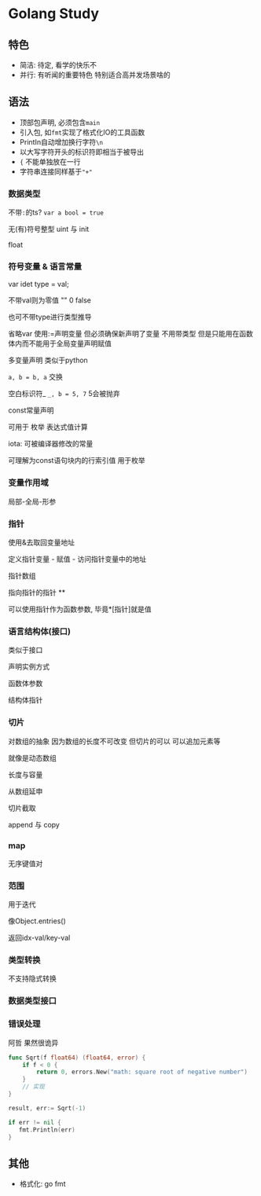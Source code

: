# Golang Study

## 特色

- 简洁: 待定, 看学的快乐不
- 并行: 有听闻的重要特色 特别适合高并发场景啥的

## 语法

- 顶部包声明, 必须包含`main`
- 引入包, 如`fmt`实现了格式化IO的工具函数
- PrintIn自动增加换行字符`\n`
- 以大写字符开头的标识符即相当于被导出
- `{` 不能单独放在一行
- 字符串连接同样基于`"+"`

### 数据类型

不带`:`的ts? `var a bool = true`

无(有)符号整型 uint 与 init

float

### 符号变量 & 语言常量

var idet type = val;

不带val则为零值 "" 0 false

也可不带type进行类型推导

省略var 使用:=声明变量 但必须确保新声明了变量 不用带类型
但是只能用在函数体内而不能用于全局变量声明赋值

多变量声明 类似于python

`a, b = b, a` 交换

空白标识符_ `_, b = 5, 7` 5会被抛弃

const常量声明

可用于 枚举 表达式值计算

iota: 可被编译器修改的常量

可理解为const语句块内的行索引值 用于枚举

### 变量作用域

局部-全局-形参

### 指针

使用&去取回变量地址

定义指针变量 - 赋值 - 访问指针变量中的地址

指针数组

指向指针的指针 **

可以使用指针作为函数参数, 毕竟*[指针]就是值

### 语言结构体(接口)

类似于接口

声明实例方式

函数体参数

结构体指针

### 切片

对数组的抽象 因为数组的长度不可改变 但切片的可以 可以追加元素等

就像是动态数组

长度与容量

从数组延申

切片截取

append 与 copy

### map

无序键值对


### 范围

用于迭代

像Object.entries()

返回idx-val/key-val

### 类型转换

不支持隐式转换

### 数据类型接口

### 错误处理

阿哲 果然很诡异

```go
func Sqrt(f float64) (float64, error) {
    if f < 0 {
        return 0, errors.New("math: square root of negative number")
    }
    // 实现
}

result, err:= Sqrt(-1)

if err != nil {
   fmt.Println(err)
}
```

## 其他

- 格式化: go fmt 